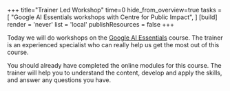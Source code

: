+++
title="Trainer Led Workshop"
time=0
hide_from_overview=true
tasks = [
  "Google AI Essentials workshops with Centre for Public Impact",
]
[build]
  render = 'never'
  list = 'local'
  publishResources = false
+++

Today we will do workshops on the [Google AI Essentials](https://www.coursera.org/learn/google-ai-essentials) course. The trainer is an experienced specialist who can really help us get the most out of this course.

You should already have completed the online modules for this course. The trainer will help you to understand the content, develop and apply the skills, and answer any questions you have.
